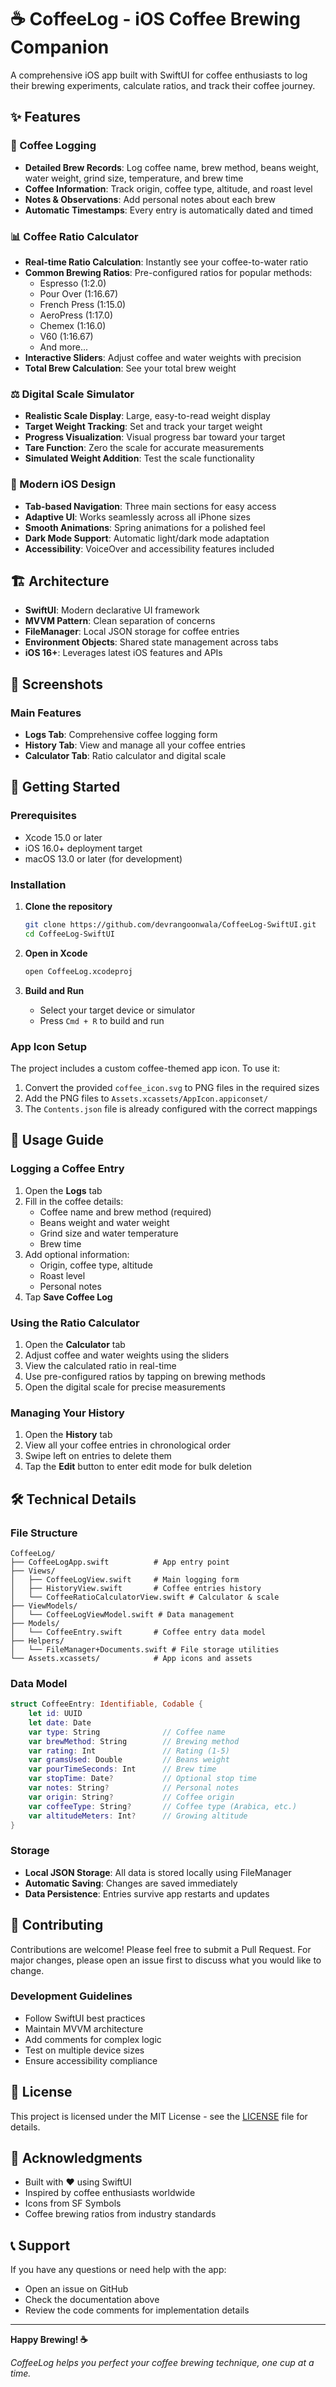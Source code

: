 # ☕ CoffeeLog - iOS Coffee Brewing Companion

A comprehensive iOS app built with SwiftUI for coffee enthusiasts to log their brewing experiments, calculate ratios, and track their coffee journey.


## ✨ Features

### 📝 Coffee Logging
- **Detailed Brew Records**: Log coffee name, brew method, beans weight, water weight, grind size, temperature, and brew time
- **Coffee Information**: Track origin, coffee type, altitude, and roast level
- **Notes & Observations**: Add personal notes about each brew
- **Automatic Timestamps**: Every entry is automatically dated and timed

### 📊 Coffee Ratio Calculator
- **Real-time Ratio Calculation**: Instantly see your coffee-to-water ratio
- **Common Brewing Ratios**: Pre-configured ratios for popular methods:
  - Espresso (1:2.0)
  - Pour Over (1:16.67)
  - French Press (1:15.0)
  - AeroPress (1:17.0)
  - Chemex (1:16.0)
  - V60 (1:16.67)
  - And more...
- **Interactive Sliders**: Adjust coffee and water weights with precision
- **Total Brew Calculation**: See your total brew weight

### ⚖️ Digital Scale Simulator
- **Realistic Scale Display**: Large, easy-to-read weight display
- **Target Weight Tracking**: Set and track your target weight
- **Progress Visualization**: Visual progress bar toward your target
- **Tare Function**: Zero the scale for accurate measurements
- **Simulated Weight Addition**: Test the scale functionality

### 📱 Modern iOS Design
- **Tab-based Navigation**: Three main sections for easy access
- **Adaptive UI**: Works seamlessly across all iPhone sizes
- **Smooth Animations**: Spring animations for a polished feel
- **Dark Mode Support**: Automatic light/dark mode adaptation
- **Accessibility**: VoiceOver and accessibility features included

## 🏗️ Architecture

- **SwiftUI**: Modern declarative UI framework
- **MVVM Pattern**: Clean separation of concerns
- **FileManager**: Local JSON storage for coffee entries
- **Environment Objects**: Shared state management across tabs
- **iOS 16+**: Leverages latest iOS features and APIs

## 📱 Screenshots

### Main Features
- **Logs Tab**: Comprehensive coffee logging form
- **History Tab**: View and manage all your coffee entries
- **Calculator Tab**: Ratio calculator and digital scale

## 🚀 Getting Started

### Prerequisites
- Xcode 15.0 or later
- iOS 16.0+ deployment target
- macOS 13.0 or later (for development)

### Installation

1. **Clone the repository**
   ```bash
   git clone https://github.com/devrangoonwala/CoffeeLog-SwiftUI.git
   cd CoffeeLog-SwiftUI
   ```

2. **Open in Xcode**
   ```bash
   open CoffeeLog.xcodeproj
   ```

3. **Build and Run**
   - Select your target device or simulator
   - Press `Cmd + R` to build and run

### App Icon Setup
The project includes a custom coffee-themed app icon. To use it:
1. Convert the provided `coffee_icon.svg` to PNG files in the required sizes
2. Add the PNG files to `Assets.xcassets/AppIcon.appiconset/`
3. The `Contents.json` file is already configured with the correct mappings

## 📖 Usage Guide

### Logging a Coffee Entry
1. Open the **Logs** tab
2. Fill in the coffee details:
   - Coffee name and brew method (required)
   - Beans weight and water weight
   - Grind size and water temperature
   - Brew time
3. Add optional information:
   - Origin, coffee type, altitude
   - Roast level
   - Personal notes
4. Tap **Save Coffee Log**

### Using the Ratio Calculator
1. Open the **Calculator** tab
2. Adjust coffee and water weights using the sliders
3. View the calculated ratio in real-time
4. Use pre-configured ratios by tapping on brewing methods
5. Open the digital scale for precise measurements

### Managing Your History
1. Open the **History** tab
2. View all your coffee entries in chronological order
3. Swipe left on entries to delete them
4. Tap the **Edit** button to enter edit mode for bulk deletion

## 🛠️ Technical Details

### File Structure
```
CoffeeLog/
├── CoffeeLogApp.swift          # App entry point
├── Views/
│   ├── CoffeeLogView.swift     # Main logging form
│   ├── HistoryView.swift       # Coffee entries history
│   └── CoffeeRatioCalculatorView.swift # Calculator & scale
├── ViewModels/
│   └── CoffeeLogViewModel.swift # Data management
├── Models/
│   └── CoffeeEntry.swift       # Coffee entry data model
├── Helpers/
│   └── FileManager+Documents.swift # File storage utilities
└── Assets.xcassets/            # App icons and assets
```

### Data Model
```swift
struct CoffeeEntry: Identifiable, Codable {
    let id: UUID
    let date: Date
    var type: String              // Coffee name
    var brewMethod: String        // Brewing method
    var rating: Int               // Rating (1-5)
    var gramsUsed: Double         // Beans weight
    var pourTimeSeconds: Int      // Brew time
    var stopTime: Date?           // Optional stop time
    var notes: String?            // Personal notes
    var origin: String?           // Coffee origin
    var coffeeType: String?       // Coffee type (Arabica, etc.)
    var altitudeMeters: Int?      // Growing altitude
}
```

### Storage
- **Local JSON Storage**: All data is stored locally using FileManager
- **Automatic Saving**: Changes are saved immediately
- **Data Persistence**: Entries survive app restarts and updates

## 🤝 Contributing

Contributions are welcome! Please feel free to submit a Pull Request. For major changes, please open an issue first to discuss what you would like to change.

### Development Guidelines
- Follow SwiftUI best practices
- Maintain MVVM architecture
- Add comments for complex logic
- Test on multiple device sizes
- Ensure accessibility compliance

## 📄 License

This project is licensed under the MIT License - see the [LICENSE](LICENSE) file for details.

## 🙏 Acknowledgments

- Built with ❤️ using SwiftUI
- Inspired by coffee enthusiasts worldwide
- Icons from SF Symbols
- Coffee brewing ratios from industry standards

## 📞 Support

If you have any questions or need help with the app:
- Open an issue on GitHub
- Check the documentation above
- Review the code comments for implementation details

---

**Happy Brewing! ☕**

*CoffeeLog helps you perfect your coffee brewing technique, one cup at a time.*
